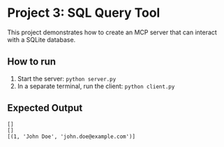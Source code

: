 # Project 3: SQL Query Tool

This project demonstrates how to create an MCP server that can interact with a SQLite database.

## How to run

1.  Start the server: `python server.py`
2.  In a separate terminal, run the client: `python client.py`

## Expected Output

```
[]
[]
[(1, 'John Doe', 'john.doe@example.com')]
```
